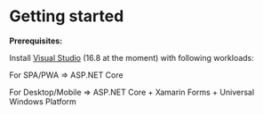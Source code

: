 # Getting started

**Prerequisites:**

Install [Visual Studio](https://visualstudio.microsoft.com/vs/) \(16.8 at the moment\) with following workloads:

For SPA/PWA =&gt; ASP.NET Core

For Desktop/Mobile =&gt; ASP.NET Core + Xamarin Forms + Universal Windows Platform
